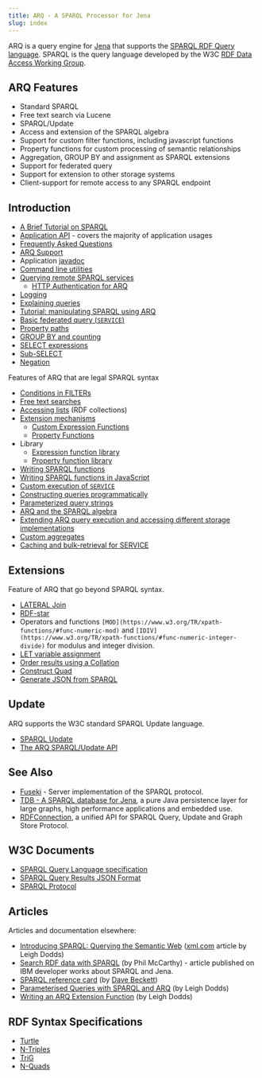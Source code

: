 ```yaml
---
title: ARQ - A SPARQL Processor for Jena
slug: index
---
```


ARQ is a query engine for [Jena](https://jena.apache.org/) that
supports the
[SPARQL RDF Query language](http://www.w3.org/TR/sparql11-query/).
SPARQL is the query language developed by the W3C
[RDF Data Access Working Group](http://www.w3.org/2001/sw/DataAccess/).

## ARQ Features

- Standard SPARQL
- Free text search via Lucene
- SPARQL/Update
- Access and extension of the SPARQL algebra
- Support for custom filter functions, including javascript functions
- Property functions for custom processing of semantic
    relationships
- Aggregation, GROUP BY and assignment as SPARQL extensions
- Support for federated query
- Support for extension to other storage systems
- Client-support for remote access to any SPARQL endpoint

## Introduction

- [A Brief Tutorial on SPARQL](/tutorials/sparql.html)
- [Application API](app_api.html) - covers the majority of
    application usages
- [Frequently Asked Questions](faq.html)
- [ARQ Support](support.html)
- Application [javadoc](/documentation/javadoc/arq/index.html)
- [Command line utilities](cmds.html)
- [Querying remote SPARQL services](sparql-remote.html)
  - [HTTP Authentication for ARQ](http-auth.html)
- [Logging](logging.html)
- [Explaining queries](explain.html)
- [Tutorial: manipulating SPARQL using ARQ](manipulating_sparql_using_arq.html)
- [Basic federated query (`SERVICE`)](service.html)
- [Property paths](property_paths.html)
- [GROUP BY and counting](group-by.html)
- [SELECT expressions](select_expr.html)
- [Sub-SELECT](sub-select.html)
- [Negation](negation.html)

Features of ARQ that are legal SPARQL syntax

- [Conditions in FILTERs](function_forms.html)
- [Free text searches](text-query.html)
- [Accessing lists](rdf_lists.html) (RDF collections)
- [Extension mechanisms](extension.html)
  - [Custom Expression Functions](extension.html#valueFunctions)
  - [Property Functions](extension.html#property-functions)
- Library
  - [Expression function library](library-function.html)
  - [Property function library](library-propfunc.html)
- [Writing SPARQL functions](writing_functions.html)
- [Writing SPARQL functions in JavaScript](javascript-functions.html)
- [Custom execution of `SERVICE`](custom_service_executors.html)
- [Constructing queries programmatically](programmatic.html)
- [Parameterized query strings](parameterized-sparql-strings.html)
- [ARQ and the SPARQL algebra](algebra.html)
- [Extending ARQ query execution and accessing different storage implementations](arq-query-eval.html)
- [Custom aggregates](custom_aggregates.html)
- [Caching and bulk-retrieval for SERVICE](service_enhancer.html)

## Extensions

Feature of ARQ that go beyond SPARQL syntax. 

- [LATERAL Join](lateral-join.html)
- [RDF-star](https://w3c.github.io/rdf-star/)
- Operators and functions
    `[MOD](https://www.w3.org/TR/xpath-functions/#func-numeric-mod)`
    and `[IDIV](https://www.w3.org/TR/xpath-functions/#func-numeric-integer-divide)` for modulus and integer division.
- [LET variable assignment](assignment.html)
- [Order results using a Collation](collation.html)
- [Construct Quad](construct-quad.html)
- [Generate JSON from SPARQL](generate-json-from-sparql.html)

## Update

ARQ supports the W3C standard SPARQL Update language.

- [SPARQL Update](http://www.w3.org/TR/sparql11-update/)
- [The ARQ SPARQL/Update API](update.html)

## See Also

- [Fuseki](../fuseki2/index.html) - Server implementation of the SPARQL protocol.
- [TDB - A SPARQL database for Jena](../tdb), a pure Java persistence layer for large graphs, high performance applications and embedded use.
- [RDFConnection](../rdfconnection), a unified API for SPARQL Query, Update and Graph Store Protocol.

## W3C Documents

- [SPARQL Query Language specification](http://www.w3.org/TR/sparql11-query/)
- [SPARQL Query Results JSON Format](https://www.w3.org/TR/sparql11-results-json/)
- [SPARQL Protocol](http://www.w3.org/TR/rdf-sparql-protocol/)

## Articles

Articles and documentation elsewhere:

- [Introducing SPARQL: Querying the Semantic Web](http://xml.com/lpt/a/2005/11/16/introducing-sparql-querying-semantic-web-tutorial.html)
    ([xml.com](http://www.xml.com/) article by Leigh Dodds)
- [Search RDF data with SPARQL](http://www.ibm.com/developerworks/xml/library/j-sparql/)
    (by Phil McCarthy) - article published on IBM developer works about
    SPARQL and Jena.
- [SPARQL reference card](http://www.dajobe.org/2005/04-sparql/)
    (by [Dave Beckett](http://www.dajobe.org/))
- [Parameterised Queries with SPARQL and ARQ](http://www.ldodds.com/blog/archives/000251.html)
    (by Leigh Dodds)
- [Writing an ARQ Extension Function](http://www.ldodds.com/blog/archives/000252.html)
    (by Leigh Dodds)

## RDF Syntax Specifications

- [Turtle](https://www.w3.org/TR/turtle/)
- [N-Triples](https://www.w3.org/TR/n-triples)
- [TriG](https://www.w3.org/TR/trig/)
- [N-Quads](https://www.w3.org/TR/n-quads/)
